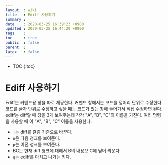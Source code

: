 ```yaml
---
layout  : wiki
title   : Ediff 사용하기
summary : 
date    : 2020-03-25 16:39:23 +0900
updated : 2020-03-25 16:44:29 +0900
tags    : 
toc     : true
public  : false
parent  : 
latex   : false
---
```

* TOC
{:toc}

# Ediff 사용하기

Ediff는 커맨드용 창을 따로 제공한다. 커맨드 창에서는 코드를 덩어리 단위로 수정한다.
코드를 글자 단위로 수정하고 싶을 때는 코드가 있는 창에 둘어가서 직접 수정하면 된다.
ediff는 diff할 때 창을 3개 보여주는데 각각 "A", "B", "C"의 이름을 가진다.
여러 명령을 사용할 때 이 "A", "B", "C" 이름을 사용한다.

* `|`는 diff를 칼럼 기준으로 바꾼다.
* `n`은 다음 쳥크를 보여준다.
* `p`는 이전 청크를 보여준다.
* BC는 현재 diff 쳥크에 대해서 B의 내용으 C에 덮어 씌운다.
* `q`는 ediff를 마치고 나가는 키다.


